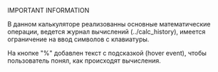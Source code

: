 IMPORTANT INFORMATION

В данном калькуляторе реализованны основные математические операции, ведется журнал вычислений (../calc_history), имеется ограничение на ввод символов с клавиатуры.

На кнопке "%" добавлен текст с подсказкой (hover event), чтобы пользователь понял, как происходят вычисления.
